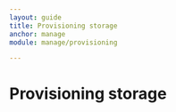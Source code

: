 ```yaml
---
layout: guide
title: Provisioning storage
anchor: manage
module: manage/provisioning

---
```


# Provisioning storage

